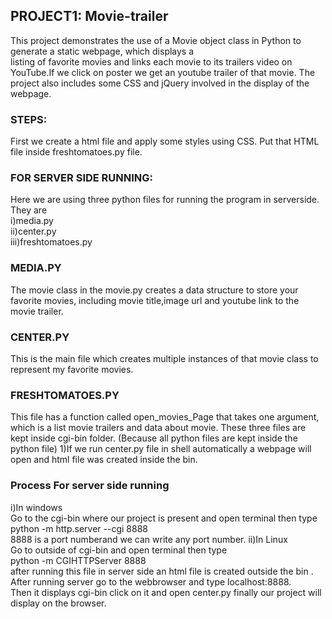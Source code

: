 ## PROJECT1: Movie-trailer
   This project demonstrates the use of a Movie object class in Python to generate a static webpage, which displays a      
listing  of favorite movies and links each movie to its trailers video on YouTube.If we click on poster we get an youtube      trailer of that movie. The project also includes some CSS and jQuery involved in the display of the webpage.
### STEPS:   
 First we create a html file and apply some styles using CSS. Put that HTML file inside freshtomatoes.py file.
### FOR SERVER SIDE RUNNING:  
Here we are using three python files for running the program in serverside.  
They are  
i)media.py  
ii)center.py  
iii)freshtomatoes.py

### MEDIA.PY
   The movie class in the movie.py creates a data structure to store your favorite movies, including movie title,image url and youtube link to the movie trailer.

### CENTER.PY
   This is the main file which creates multiple instances of that movie class to represent my favorite movies.
   
### FRESHTOMATOES.PY 
   This file has a function called open_movies_Page that takes one argument, which is a list movie trailers and data about movie.
  These three files are kept inside cgi-bin folder. (Because all python files are kept inside the python file)
   1)If we run center.py file in shell automatically a webpage will open and html file was created inside the bin.
  ### Process For server side running                     
  i)In windows       
     Go to the cgi-bin where our project is present and open terminal then type         
                 python -m http.server --cgi 8888       
     8888 is a port numberand we can write any port number.
   ii)In Linux                                       
      Go to outside of cgi-bin and open terminal then type                    
                 python -m CGIHTTPServer 8888                          
  after running this file in server side an html file is created outside the bin .                   
  After running server go to the webbrowser and type localhost:8888.                           
  Then it displays cgi-bin click on it and open center.py finally our project will display on the browser.                     
  
